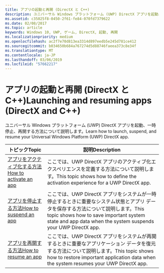 ```yaml
---
title: アプリの起動と再開 (DirectX と C++)
description: ユニバーサル Windows プラットフォーム (UWP) DirectX アプリを起動、一時停止、再開する方法について説明します。
ms.assetid: c35025f8-0450-2f61-fe84-070fd7379622
ms.date: 02/08/2017
ms.topic: article
keywords: Windows 10, UWP, ゲーム, DirectX, 起動, 再開
ms.localizationpriority: medium
ms.openlocfilehash: ac2f7e70d813ea3314d897eedb5e245d781ce412
ms.sourcegitcommit: b034650b684a767274d5d88746faeea373c8e34f
ms.translationtype: MT
ms.contentlocale: ja-JP
ms.lasthandoff: 03/06/2019
ms.locfileid: "57662217"
---
```

# <a name="launching-and-resuming-apps-directx-and-c"></a><span data-ttu-id="9bf35-104">アプリの起動と再開 (DirectX と C++)</span><span class="sxs-lookup"><span data-stu-id="9bf35-104">Launching and resuming apps (DirectX and C++)</span></span>



<span data-ttu-id="9bf35-105">ユニバーサル Windows プラットフォーム (UWP) DirectX アプリを起動、一時停止、再開する方法について説明します。</span><span class="sxs-lookup"><span data-stu-id="9bf35-105">Learn how to launch, suspend, and resume your Universal Windows Platform (UWP) DirectX app.</span></span>

| <span data-ttu-id="9bf35-106">トピック</span><span class="sxs-lookup"><span data-stu-id="9bf35-106">Topic</span></span> | <span data-ttu-id="9bf35-107">説明</span><span class="sxs-lookup"><span data-stu-id="9bf35-107">Description</span></span> |
|---------------------------------------------------------------------|-----------------------------------------------------------------------------------------------------------------|
| [<span data-ttu-id="9bf35-108">アプリをアクティブ化する方法</span><span class="sxs-lookup"><span data-stu-id="9bf35-108">How to activate an app</span></span>](how-to-activate-an-app-directx-and-cpp.md) | <span data-ttu-id="9bf35-109">ここでは、UWP DirectX アプリのアクティブ化エクスペリエンスを定義する方法について説明します。</span><span class="sxs-lookup"><span data-stu-id="9bf35-109">This topic shows how to define the activation experience for a UWP DirectX app.</span></span> |
| [<span data-ttu-id="9bf35-110">アプリを停止する方法</span><span class="sxs-lookup"><span data-stu-id="9bf35-110">How to suspend an app</span></span>](how-to-suspend-an-app-directx-and-cpp.md) | <span data-ttu-id="9bf35-111">ここでは、UWP DirectX アプリをシステムが一時停止するときに重要なシステム状態とアプリ データを保存する方法について説明します。</span><span class="sxs-lookup"><span data-stu-id="9bf35-111">This topic shows how to save important system state and app data when the system suspends your UWP DirectX app.</span></span> |
| [<span data-ttu-id="9bf35-112">アプリを再開する方法</span><span class="sxs-lookup"><span data-stu-id="9bf35-112">How to resume an app</span></span>](how-to-resume-an-app-directx-and-cpp.md) | <span data-ttu-id="9bf35-113">ここでは、UWP DirectX アプリをシステムが再開するときに重要なアプリケーション データを復元する方法について説明します。</span><span class="sxs-lookup"><span data-stu-id="9bf35-113">This topic shows how to restore important application data when the system resumes your UWP DirectX app.</span></span> |
 

 

 





